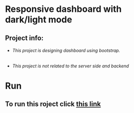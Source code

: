 # Responsive dashboard with dark/light mode
## Project info:
- ###### This project is designing dashboard using bootstrap.
- ###### This project is not related to the server side and backend

# Run
## To run this roject click [this link](https://saeid-gholami.github.io/Dashboard/)
